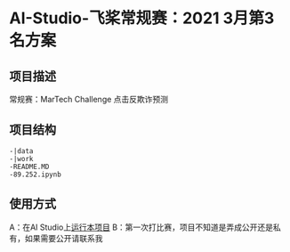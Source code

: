 # AI-Studio-飞桨常规赛：2021 3月第3名方案

## 项目描述
常规赛：MarTech Challenge 点击反欺诈预测

## 项目结构
```
-|data
-|work
-README.MD
-89.252.ipynb
```
## 使用方式
A：在AI Studio上[运行本项目](https://aistudio.baidu.com/aistudio/projectdetail/1647648)
B：第一次打比赛，项目不知道是弄成公开还是私有，如果需要公开请联系我
